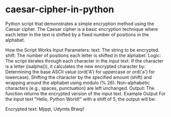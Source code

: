 # caesar-cipher-in-python

Python script that demonstrates a simple encryption method using the Caesar cipher. 
The Caesar cipher is a basic encryption technique where each letter in the text is 
shifted by a fixed number of positions in the alphabet.

How the Script Works
Input Parameters:
text: The string to be encrypted.
shift: The number of positions each letter is shifted in the alphabet.
Logic:
The script iterates through each character in the input text.
If the character is a letter (isalpha()), it calculates the new encrypted character by:
Determining the base ASCII value (ord('A') for uppercase or ord('a') for lowercase).
Shifting the character by the specified amount (shift) and wrapping around the alphabet 
using modulo (% 26).
Non-alphabetic characters (e.g., spaces, punctuation) are left unchanged.
Output:
The function returns the encrypted version of the input text.
Example Output
For the input text "Hello, Python World!" with a shift of 5, the output will be:

Encrypted text: Mjqqt, Udymts Btwqi!
